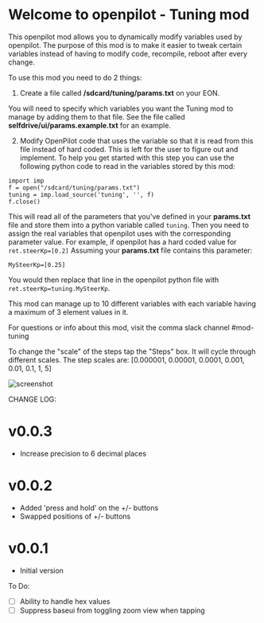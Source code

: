 Welcome to openpilot - Tuning mod
======

This openpilot mod allows you to dynamically modify variables used by openpilot.
The purpose of this mod is to make it easier to tweak certain variables instead of
having to modify code, recompile, reboot after every change.

To use this mod you need to do 2 things:

1. Create a file called **/sdcard/tuning/params.txt** on your EON.

You will need to specify which variables you want the Tuning mod to manage by adding them to that file.  See the file called **selfdrive/ui/params.example.txt** for an example.

2. Modify OpenPilot code that uses the variable so that it is read from this file instead of hard coded.  This is left for the user to figure out and implement.  To help you get started with this step you can use the following python code to read in the variables stored by this mod:

```
import imp
f = open("/sdcard/tuning/params.txt")
tuning = imp.load_source('tuning', '', f)
f.close()
````

This will read all of the parameters that you've defined in your **params.txt** file and store them into a python variable called `tuning`.  Then you need to assign the real variables that openpilot uses with the corresponding parameter value.  For example, if openpilot has a hard coded value for `ret.steerKp=[0.2]` Assuming your **params.txt** file contains this parameter:

`
MySteerKp=[0.25]
`

You would then replace that line in the openpilot python file with `ret.steerKp=tuning.MySteerKp`.

This mod can manage up to 10 different variables with each variable having a maximum of 3 element values in it.

For questions or info about this mod, visit the comma slack channel #mod-tuning

To change the "scale" of the steps tap the "Steps" box.  It will cycle through different scales.  The step scales are: \[0.000001, 0.00001, 0.0001, 0.001, 0.01, 0.1, 1, 5\]

![screenshot](https://i.imgur.com/G7j2vQY.jpg)

CHANGE LOG:

v0.0.3
========================
 * Increase precision to 6 decimal places

v0.0.2
========================
 * Added 'press and hold' on the +/- buttons
 * Swapped positions of +/- buttons
 
v0.0.1
========================
 * Initial version

To Do:
- [ ] Ability to handle hex values
- [ ] Suppress baseui from toggling zoom view when tapping
